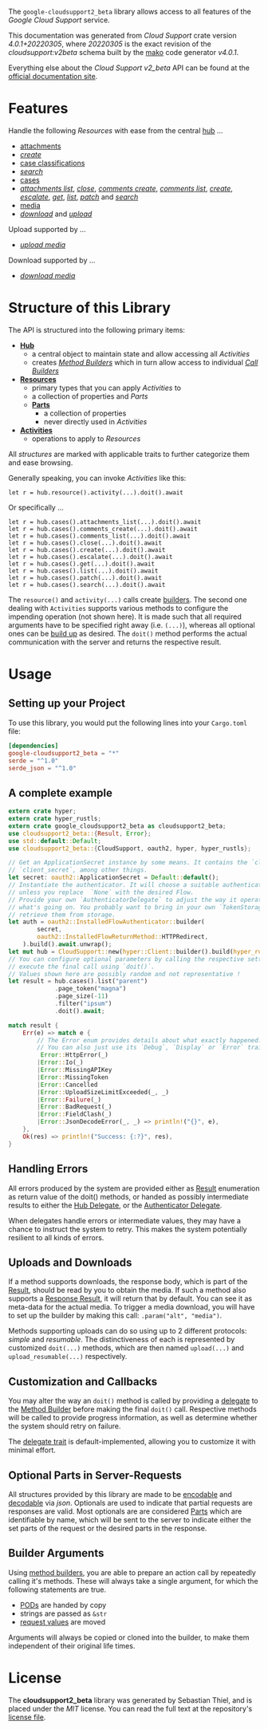 <!---
DO NOT EDIT !
This file was generated automatically from 'src/generator/templates/api/README.md.mako'
DO NOT EDIT !
-->
The `google-cloudsupport2_beta` library allows access to all features of the *Google Cloud Support* service.

This documentation was generated from *Cloud Support* crate version *4.0.1+20220305*, where *20220305* is the exact revision of the *cloudsupport:v2beta* schema built by the [mako](http://www.makotemplates.org/) code generator *v4.0.1*.

Everything else about the *Cloud Support* *v2_beta* API can be found at the
[official documentation site](https://cloud.google.com/support/docs/apis).
# Features

Handle the following *Resources* with ease from the central [hub](https://docs.rs/google-cloudsupport2_beta/4.0.1+20220305/google_cloudsupport2_beta/CloudSupport) ... 

* [attachments](https://docs.rs/google-cloudsupport2_beta/4.0.1+20220305/google_cloudsupport2_beta/api::Attachment)
 * [*create*](https://docs.rs/google-cloudsupport2_beta/4.0.1+20220305/google_cloudsupport2_beta/api::AttachmentCreateCall)
* [case classifications](https://docs.rs/google-cloudsupport2_beta/4.0.1+20220305/google_cloudsupport2_beta/api::CaseClassification)
 * [*search*](https://docs.rs/google-cloudsupport2_beta/4.0.1+20220305/google_cloudsupport2_beta/api::CaseClassificationSearchCall)
* [cases](https://docs.rs/google-cloudsupport2_beta/4.0.1+20220305/google_cloudsupport2_beta/api::Case)
 * [*attachments list*](https://docs.rs/google-cloudsupport2_beta/4.0.1+20220305/google_cloudsupport2_beta/api::CaseAttachmentListCall), [*close*](https://docs.rs/google-cloudsupport2_beta/4.0.1+20220305/google_cloudsupport2_beta/api::CaseCloseCall), [*comments create*](https://docs.rs/google-cloudsupport2_beta/4.0.1+20220305/google_cloudsupport2_beta/api::CaseCommentCreateCall), [*comments list*](https://docs.rs/google-cloudsupport2_beta/4.0.1+20220305/google_cloudsupport2_beta/api::CaseCommentListCall), [*create*](https://docs.rs/google-cloudsupport2_beta/4.0.1+20220305/google_cloudsupport2_beta/api::CaseCreateCall), [*escalate*](https://docs.rs/google-cloudsupport2_beta/4.0.1+20220305/google_cloudsupport2_beta/api::CaseEscalateCall), [*get*](https://docs.rs/google-cloudsupport2_beta/4.0.1+20220305/google_cloudsupport2_beta/api::CaseGetCall), [*list*](https://docs.rs/google-cloudsupport2_beta/4.0.1+20220305/google_cloudsupport2_beta/api::CaseListCall), [*patch*](https://docs.rs/google-cloudsupport2_beta/4.0.1+20220305/google_cloudsupport2_beta/api::CasePatchCall) and [*search*](https://docs.rs/google-cloudsupport2_beta/4.0.1+20220305/google_cloudsupport2_beta/api::CaseSearchCall)
* [media](https://docs.rs/google-cloudsupport2_beta/4.0.1+20220305/google_cloudsupport2_beta/api::Media)
 * [*download*](https://docs.rs/google-cloudsupport2_beta/4.0.1+20220305/google_cloudsupport2_beta/api::MediaDownloadCall) and [*upload*](https://docs.rs/google-cloudsupport2_beta/4.0.1+20220305/google_cloudsupport2_beta/api::MediaUploadCall)


Upload supported by ...

* [*upload media*](https://docs.rs/google-cloudsupport2_beta/4.0.1+20220305/google_cloudsupport2_beta/api::MediaUploadCall)

Download supported by ...

* [*download media*](https://docs.rs/google-cloudsupport2_beta/4.0.1+20220305/google_cloudsupport2_beta/api::MediaDownloadCall)



# Structure of this Library

The API is structured into the following primary items:

* **[Hub](https://docs.rs/google-cloudsupport2_beta/4.0.1+20220305/google_cloudsupport2_beta/CloudSupport)**
    * a central object to maintain state and allow accessing all *Activities*
    * creates [*Method Builders*](https://docs.rs/google-cloudsupport2_beta/4.0.1+20220305/google_cloudsupport2_beta/client::MethodsBuilder) which in turn
      allow access to individual [*Call Builders*](https://docs.rs/google-cloudsupport2_beta/4.0.1+20220305/google_cloudsupport2_beta/client::CallBuilder)
* **[Resources](https://docs.rs/google-cloudsupport2_beta/4.0.1+20220305/google_cloudsupport2_beta/client::Resource)**
    * primary types that you can apply *Activities* to
    * a collection of properties and *Parts*
    * **[Parts](https://docs.rs/google-cloudsupport2_beta/4.0.1+20220305/google_cloudsupport2_beta/client::Part)**
        * a collection of properties
        * never directly used in *Activities*
* **[Activities](https://docs.rs/google-cloudsupport2_beta/4.0.1+20220305/google_cloudsupport2_beta/client::CallBuilder)**
    * operations to apply to *Resources*

All *structures* are marked with applicable traits to further categorize them and ease browsing.

Generally speaking, you can invoke *Activities* like this:

```Rust,ignore
let r = hub.resource().activity(...).doit().await
```

Or specifically ...

```ignore
let r = hub.cases().attachments_list(...).doit().await
let r = hub.cases().comments_create(...).doit().await
let r = hub.cases().comments_list(...).doit().await
let r = hub.cases().close(...).doit().await
let r = hub.cases().create(...).doit().await
let r = hub.cases().escalate(...).doit().await
let r = hub.cases().get(...).doit().await
let r = hub.cases().list(...).doit().await
let r = hub.cases().patch(...).doit().await
let r = hub.cases().search(...).doit().await
```

The `resource()` and `activity(...)` calls create [builders][builder-pattern]. The second one dealing with `Activities` 
supports various methods to configure the impending operation (not shown here). It is made such that all required arguments have to be 
specified right away (i.e. `(...)`), whereas all optional ones can be [build up][builder-pattern] as desired.
The `doit()` method performs the actual communication with the server and returns the respective result.

# Usage

## Setting up your Project

To use this library, you would put the following lines into your `Cargo.toml` file:

```toml
[dependencies]
google-cloudsupport2_beta = "*"
serde = "^1.0"
serde_json = "^1.0"
```

## A complete example

```Rust
extern crate hyper;
extern crate hyper_rustls;
extern crate google_cloudsupport2_beta as cloudsupport2_beta;
use cloudsupport2_beta::{Result, Error};
use std::default::Default;
use cloudsupport2_beta::{CloudSupport, oauth2, hyper, hyper_rustls};

// Get an ApplicationSecret instance by some means. It contains the `client_id` and 
// `client_secret`, among other things.
let secret: oauth2::ApplicationSecret = Default::default();
// Instantiate the authenticator. It will choose a suitable authentication flow for you, 
// unless you replace  `None` with the desired Flow.
// Provide your own `AuthenticatorDelegate` to adjust the way it operates and get feedback about 
// what's going on. You probably want to bring in your own `TokenStorage` to persist tokens and
// retrieve them from storage.
let auth = oauth2::InstalledFlowAuthenticator::builder(
        secret,
        oauth2::InstalledFlowReturnMethod::HTTPRedirect,
    ).build().await.unwrap();
let mut hub = CloudSupport::new(hyper::Client::builder().build(hyper_rustls::HttpsConnectorBuilder::new().with_native_roots().https_or_http().enable_http1().enable_http2().build()), auth);
// You can configure optional parameters by calling the respective setters at will, and
// execute the final call using `doit()`.
// Values shown here are possibly random and not representative !
let result = hub.cases().list("parent")
             .page_token("magna")
             .page_size(-11)
             .filter("ipsum")
             .doit().await;

match result {
    Err(e) => match e {
        // The Error enum provides details about what exactly happened.
        // You can also just use its `Debug`, `Display` or `Error` traits
         Error::HttpError(_)
        |Error::Io(_)
        |Error::MissingAPIKey
        |Error::MissingToken
        |Error::Cancelled
        |Error::UploadSizeLimitExceeded(_, _)
        |Error::Failure(_)
        |Error::BadRequest(_)
        |Error::FieldClash(_)
        |Error::JsonDecodeError(_, _) => println!("{}", e),
    },
    Ok(res) => println!("Success: {:?}", res),
}

```
## Handling Errors

All errors produced by the system are provided either as [Result](https://docs.rs/google-cloudsupport2_beta/4.0.1+20220305/google_cloudsupport2_beta/client::Result) enumeration as return value of
the doit() methods, or handed as possibly intermediate results to either the 
[Hub Delegate](https://docs.rs/google-cloudsupport2_beta/4.0.1+20220305/google_cloudsupport2_beta/client::Delegate), or the [Authenticator Delegate](https://docs.rs/yup-oauth2/*/yup_oauth2/trait.AuthenticatorDelegate.html).

When delegates handle errors or intermediate values, they may have a chance to instruct the system to retry. This 
makes the system potentially resilient to all kinds of errors.

## Uploads and Downloads
If a method supports downloads, the response body, which is part of the [Result](https://docs.rs/google-cloudsupport2_beta/4.0.1+20220305/google_cloudsupport2_beta/client::Result), should be
read by you to obtain the media.
If such a method also supports a [Response Result](https://docs.rs/google-cloudsupport2_beta/4.0.1+20220305/google_cloudsupport2_beta/client::ResponseResult), it will return that by default.
You can see it as meta-data for the actual media. To trigger a media download, you will have to set up the builder by making
this call: `.param("alt", "media")`.

Methods supporting uploads can do so using up to 2 different protocols: 
*simple* and *resumable*. The distinctiveness of each is represented by customized 
`doit(...)` methods, which are then named `upload(...)` and `upload_resumable(...)` respectively.

## Customization and Callbacks

You may alter the way an `doit()` method is called by providing a [delegate](https://docs.rs/google-cloudsupport2_beta/4.0.1+20220305/google_cloudsupport2_beta/client::Delegate) to the 
[Method Builder](https://docs.rs/google-cloudsupport2_beta/4.0.1+20220305/google_cloudsupport2_beta/client::CallBuilder) before making the final `doit()` call. 
Respective methods will be called to provide progress information, as well as determine whether the system should 
retry on failure.

The [delegate trait](https://docs.rs/google-cloudsupport2_beta/4.0.1+20220305/google_cloudsupport2_beta/client::Delegate) is default-implemented, allowing you to customize it with minimal effort.

## Optional Parts in Server-Requests

All structures provided by this library are made to be [encodable](https://docs.rs/google-cloudsupport2_beta/4.0.1+20220305/google_cloudsupport2_beta/client::RequestValue) and 
[decodable](https://docs.rs/google-cloudsupport2_beta/4.0.1+20220305/google_cloudsupport2_beta/client::ResponseResult) via *json*. Optionals are used to indicate that partial requests are responses 
are valid.
Most optionals are are considered [Parts](https://docs.rs/google-cloudsupport2_beta/4.0.1+20220305/google_cloudsupport2_beta/client::Part) which are identifiable by name, which will be sent to 
the server to indicate either the set parts of the request or the desired parts in the response.

## Builder Arguments

Using [method builders](https://docs.rs/google-cloudsupport2_beta/4.0.1+20220305/google_cloudsupport2_beta/client::CallBuilder), you are able to prepare an action call by repeatedly calling it's methods.
These will always take a single argument, for which the following statements are true.

* [PODs][wiki-pod] are handed by copy
* strings are passed as `&str`
* [request values](https://docs.rs/google-cloudsupport2_beta/4.0.1+20220305/google_cloudsupport2_beta/client::RequestValue) are moved

Arguments will always be copied or cloned into the builder, to make them independent of their original life times.

[wiki-pod]: http://en.wikipedia.org/wiki/Plain_old_data_structure
[builder-pattern]: http://en.wikipedia.org/wiki/Builder_pattern
[google-go-api]: https://github.com/google/google-api-go-client

# License
The **cloudsupport2_beta** library was generated by Sebastian Thiel, and is placed 
under the *MIT* license.
You can read the full text at the repository's [license file][repo-license].

[repo-license]: https://github.com/Byron/google-apis-rsblob/main/LICENSE.md

